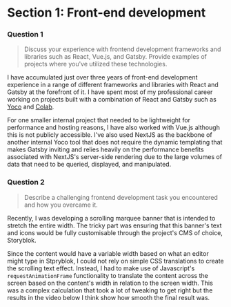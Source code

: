 # Section 1: Front-end development

### Question 1

> Discuss your experience with frontend development frameworks and libraries such as React, Vue.js, and Gatsby. Provide examples of projects where you've utilized these technologies.

I have accumulated just over three years of front-end development experience in a range of different frameworks and libraries with React and Gatsby at the forefront of it. I have spent most of my professional career working on projects built with a combination of React and Gatsby such as [Yoco](yoco.com) and [Colab](wearecolab.com).

For one smaller internal project that needed to be lightweight for performance and hosting reasons, I have also worked with Vue.js although this is not publicly accessible. I've also used NextJS as the backbone of another internal Yoco tool that does not require the dynamic templating that makes Gatsby inviting and relies heavily on the performance benefits associated with NextJS's server-side rendering due to the large volumes of data that need to be queried, displayed, and manipulated.

### Question 2

> Describe a challenging frontend development task you encountered and how you overcame it.

Recently, I was developing a scrolling marquee banner that is intended to stretch the entire width. The tricky part was ensuring that this banner's text and icons would be fully customisable through the project's CMS of choice, Storyblok.

Since the content would have a variable width based on what an editor might type in Stpryblok, I could not rely on simple CSS translations to create the scrolling text effect. Instead, I had to make use of Javascript's `requestAnimationFrame` functionality to translate the content across the screen based on the content's width in relation to the screen width. This was a complex calculation that took a lot of tweaking to get right but the results in the video below I think show how smooth the final result was.
